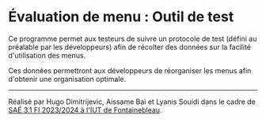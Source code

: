# Évaluation de menu : Outil de test

Ce programme permet aux testeurs de suivre un protocole de test
(défini au préalable par les développeurs) afin de récolter des
données sur la facilité d'utilisation des menus.

Ces données permettront aux développeurs de réorganiser les menus
afin d'obtenir une organisation optimale.

---

Réalisé par Hugo Dimitrijevic, Aissame Bai et Lyanis Souidi dans le cadre de [SAÉ 3.1 FI 2023/2024 à l'IUT de Fontainebleau](http://www.iut-fbleau.fr/sitebp/sae3/31_2023/R9O9Y6NMKZMEE0M1.php).
